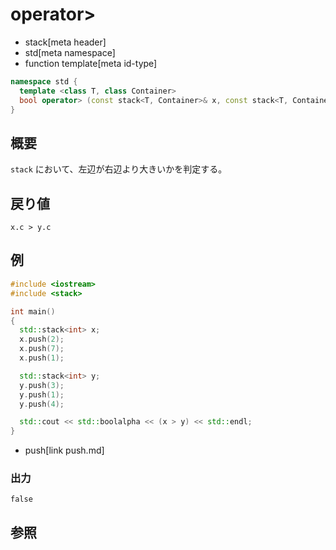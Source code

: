 # operator>
* stack[meta header]
* std[meta namespace]
* function template[meta id-type]

```cpp
namespace std {
  template <class T, class Container>
  bool operator> (const stack<T, Container>& x, const stack<T, Container>& y);
}
```

## 概要
`stack` において、左辺が右辺より大きいかを判定する。


## 戻り値
`x.c > y.c`


## 例
```cpp example
#include <iostream>
#include <stack>

int main()
{
  std::stack<int> x;
  x.push(2);
  x.push(7);
  x.push(1);

  std::stack<int> y;
  y.push(3);
  y.push(1);
  y.push(4);

  std::cout << std::boolalpha << (x > y) << std::endl;
}
```
* push[link push.md]

### 出力
```
false
```

## 参照


